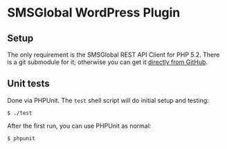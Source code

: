 SMSGlobal WordPress Plugin
==========================
## Setup
The only requirement is the SMSGlobal REST API Client for PHP 5.2. There is a git submodule for it; otherwise you can get it [directly from GitHub](https://github.com/smsglobal/rest-api-client-php-5.2).

## Unit tests
Done via PHPUnit. The `test` shell script will do initial setup and testing:

    $ ./test

After the first run, you can use PHPUnit as normal:

    $ phpunit
